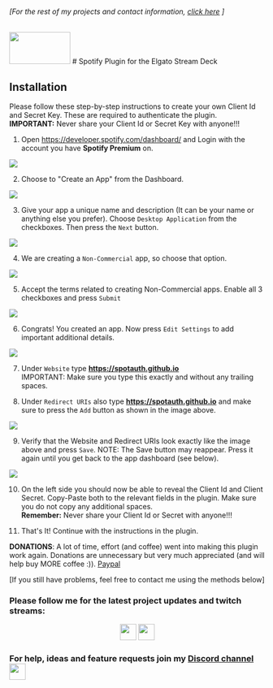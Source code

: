 ###### [For the rest of my projects and contact information, [click here](https://barraider.com) ]

<img src="/images/spotlogo.png" height="63" width="120"/> 
# Spotify Plugin for the Elgato Stream Deck

## Installation
Please follow these step-by-step instructions to create your own Client Id and Secret Key. These are required to authenticate the plugin.  
**IMPORTANT:** Never share your Client Id or Secret Key with anyone!!!

1. Open <a href="https://developer.spotify.com/dashboard/" target="_blank">https://developer.spotify.com/dashboard/</a> and Login with the account you have **Spotify Premium** on.

<img src="/images/spotauth1.png"/> 

2. Choose to "Create an App" from the Dashboard.

<img src="/images/spotauth2.png"/> 

3. Give your app a unique name and description (It can be your name or anything else you prefer). Choose `Desktop Application` from the checkboxes. Then press the `Next` button.

<img src="/images/spotauth3.png"/> 

4. We are creating a `Non-Commercial` app, so choose that option.

<img src="/images/spotauth4.png"/> 

5. Accept the terms related to creating Non-Commercial apps. Enable all 3 checkboxes and press `Submit`

<img src="/images/spotauth5.png"/> 

6. Congrats! You created an app. Now press `Edit Settings` to add important additional details.

<img src="/images/spotauth6.png"/> 

7. Under `Website` type **https://spotauth.github.io**  
IMPORTANT: Make sure you type this exactly and without any trailing spaces.

8. Under `Redirect URIs` also type **https://spotauth.github.io** and make sure to press the `Add` button as shown in the image above.

<img src="/images/spotauth7.png"/> 

9. Verify that the Website and Redirect URIs look exactly like the  image above and press `Save`. NOTE: The Save button may reappear. Press it again until you get back to the app dashboard (see below).

<img src="/images/spotauth8.png"/> 

10. On the left side you should now be able to reveal the Client Id and Client Secret. Copy-Paste both to the relevant fields in the plugin. Make sure you do not copy any additional spaces.  
**Remember:** Never share your Client Id or Secret with anyone!!!  

11. That's It! Continue with the instructions in the plugin.

**DONATIONS**: A lot of time, effort (and coffee) went into making this plugin work again. Donations are unnecessary but very much appreciated (and will help buy MORE coffee :)). <a href="https://paypal.me/BarRaider">Paypal</a>

[If you still have problems, feel free to contact me using the methods below]

### Please follow me for the latest project updates and twitch streams:  
<div align="center">
<a href="https://www.twitch.tv/barraider/" alt="@BarRaider"><img src="/images/twitch.png" height="32" width="32"/></a> 
<a href="https://twitter.com/realBarRaider" alt="@realBarRaider"><img src="/images/brtwit.png" height="32" width="32"/></a> 
</div>

### For help, ideas and feature requests join my [Discord channel](http://discord.barraider.com) <a href="http://discord.barraider.com"><img src="/images/discord.png" class="discord-img" height="32" width="32"></a>

